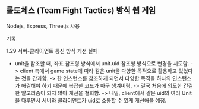 ## 롤토체스 (Team Fight Tactics) 방식 웹 게임

Nodejs, Express, Three.js 사용

기록

1.29 서버-클라이언트 통신 방식 개선 실패

-   unit을 참조할 때, 좌표 참조형 방식에서 unit.uid 참조형 방식으로 변경을 시도함.
    -> client 측에서 game state에 따라 같은 unit을 다양한 목적으로 활용하고 있었다는 것을 간과함.
    -> 한 인스턴스를 참조하게 되면서 다양한 목적을 하나의 인스턴스가 해결해야 하기 때문에 복잡한 코드가 마구 생겨버림.
    -> 결국 처음에 의도한 간결한 알고리즘이 되지 않아 개선을 철회함.
    -> 내일, client에서 같은 uid의 여러 Unit을 다루면서 서버와 클라이언트가 uid로 소통할 수 있게 개선해볼 예정.
